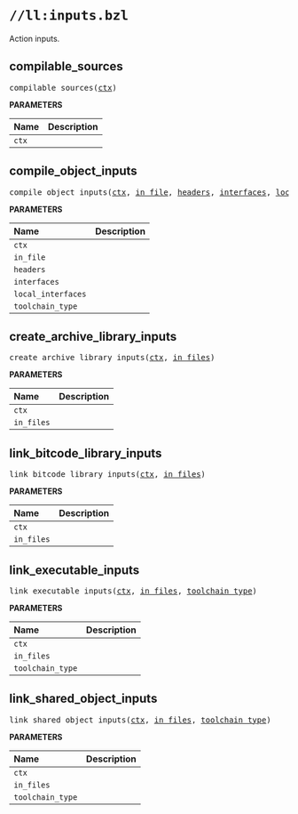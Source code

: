 # `//ll:inputs.bzl`

Action inputs.


<a id="compilable_sources"></a>

## compilable_sources

<pre>
compilable_sources(<a href="#compilable_sources-ctx">ctx</a>)
</pre>


**PARAMETERS**

| Name  | Description |
| :---- | :---------- |
| <a id="compilable_sources-ctx"></a>`ctx` |  |


<a id="compile_object_inputs"></a>

## compile_object_inputs

<pre>
compile_object_inputs(<a href="#compile_object_inputs-ctx">ctx</a>, <a href="#compile_object_inputs-in_file">in_file</a>, <a href="#compile_object_inputs-headers">headers</a>, <a href="#compile_object_inputs-interfaces">interfaces</a>, <a href="#compile_object_inputs-local_interfaces">local_interfaces</a>, <a href="#compile_object_inputs-toolchain_type">toolchain_type</a>)
</pre>


**PARAMETERS**

| Name  | Description |
| :---- | :---------- |
| <a id="compile_object_inputs-ctx"></a>`ctx` |  |
| <a id="compile_object_inputs-in_file"></a>`in_file` |  |
| <a id="compile_object_inputs-headers"></a>`headers` |  |
| <a id="compile_object_inputs-interfaces"></a>`interfaces` |  |
| <a id="compile_object_inputs-local_interfaces"></a>`local_interfaces` |  |
| <a id="compile_object_inputs-toolchain_type"></a>`toolchain_type` |  |


<a id="create_archive_library_inputs"></a>

## create_archive_library_inputs

<pre>
create_archive_library_inputs(<a href="#create_archive_library_inputs-ctx">ctx</a>, <a href="#create_archive_library_inputs-in_files">in_files</a>)
</pre>


**PARAMETERS**

| Name  | Description |
| :---- | :---------- |
| <a id="create_archive_library_inputs-ctx"></a>`ctx` |  |
| <a id="create_archive_library_inputs-in_files"></a>`in_files` |  |


<a id="link_bitcode_library_inputs"></a>

## link_bitcode_library_inputs

<pre>
link_bitcode_library_inputs(<a href="#link_bitcode_library_inputs-ctx">ctx</a>, <a href="#link_bitcode_library_inputs-in_files">in_files</a>)
</pre>


**PARAMETERS**

| Name  | Description |
| :---- | :---------- |
| <a id="link_bitcode_library_inputs-ctx"></a>`ctx` |  |
| <a id="link_bitcode_library_inputs-in_files"></a>`in_files` |  |


<a id="link_executable_inputs"></a>

## link_executable_inputs

<pre>
link_executable_inputs(<a href="#link_executable_inputs-ctx">ctx</a>, <a href="#link_executable_inputs-in_files">in_files</a>, <a href="#link_executable_inputs-toolchain_type">toolchain_type</a>)
</pre>


**PARAMETERS**

| Name  | Description |
| :---- | :---------- |
| <a id="link_executable_inputs-ctx"></a>`ctx` |  |
| <a id="link_executable_inputs-in_files"></a>`in_files` |  |
| <a id="link_executable_inputs-toolchain_type"></a>`toolchain_type` |  |


<a id="link_shared_object_inputs"></a>

## link_shared_object_inputs

<pre>
link_shared_object_inputs(<a href="#link_shared_object_inputs-ctx">ctx</a>, <a href="#link_shared_object_inputs-in_files">in_files</a>, <a href="#link_shared_object_inputs-toolchain_type">toolchain_type</a>)
</pre>


**PARAMETERS**

| Name  | Description |
| :---- | :---------- |
| <a id="link_shared_object_inputs-ctx"></a>`ctx` |  |
| <a id="link_shared_object_inputs-in_files"></a>`in_files` |  |
| <a id="link_shared_object_inputs-toolchain_type"></a>`toolchain_type` |  |
